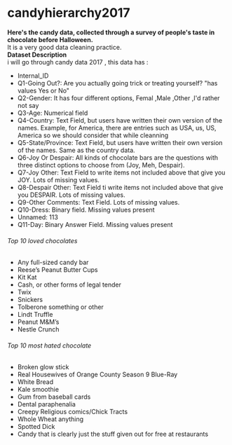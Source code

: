 # candyhierarchy2017
**Here's the candy data, collected through a survey of people's taste in chocolate before Halloween.**
<br>It is a very good data cleaning practice.
<br>
**Dataset Description**
<br>i will go through candy data 2017 , this data has :

* Internal_ID
* Q1-Going Out?: Are you actually going trick or treating yourself? "has values Yes or No"
* Q2-Gender: It has four different options, Femal ,Male ,Other ,I'd rather not say
* Q3-Age: Numerical field
* Q4-Country: Text Field, but users have written their own version of the names. Example, for America, there are entries such as USA, us, US, America so we should consider that while cleanning
* Q5-State/Province: Text Field, but users have written their own version of the names. Same as the country data.
* Q6-Joy Or Despair: All kinds of chocolate bars are the questions with three distinct options to choose from (Joy, Meh, Despair).
* Q7-Joy Other: Text Field to write items not included above that give you JOY. Lots of missing values.
* Q8-Despair Other: Text Field ti write items not included above that give you DESPAIR. Lots of missing values.
* Q9-Other Comments: Text Field. Lots of missing values.
* Q10-Dress: Binary field. Missing values present
* Unnamed: 113
* Q11-Day: Binary Answer Field. Missing values present

###### Top 10 loved chocolates
* Any full-sized candy bar
* Reese’s Peanut Butter Cups
* Kit Kat
* Cash, or other forms of legal tender
* Twix
* Snickers
* Tolberone something or other
* Lindt Truffle
* Peanut M&M’s
* Nestle Crunch	

###### Top 10 most hated chocolate
* Broken glow stick
* Real Housewives of Orange County Season 9 Blue-Ray
* White Bread
* Kale smoothie
* Gum from baseball cards
* Dental paraphenalia
* Creepy Religious comics/Chick Tracts
* Whole Wheat anything
* Spotted Dick
* Candy that is clearly just the stuff given out for free at restaurants

